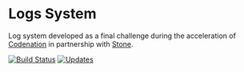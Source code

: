 # Logs System

Log system developed as a final challenge during the acceleration of 
[Codenation](https://www.codenation.dev/) in partnership with [Stone](https://www.stone.com.br/).

[![Build Status](https://travis-ci.org/carlos-moreno/logs-system.svg?branch=master)](https://travis-ci.org/carlos-moreno/logs-system)
[![Updates](https://pyup.io/repos/github/carlos-moreno/logs-system/shield.svg)](https://pyup.io/repos/github/carlos-moreno/logs-system/)

 
